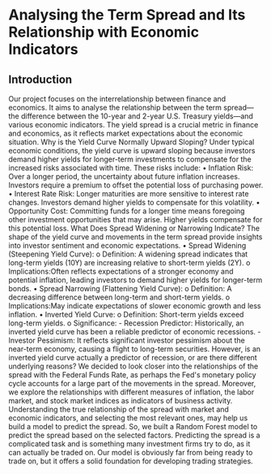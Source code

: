 # Analysing the Term Spread and Its Relationship with Economic Indicators

## Introduction 

Our project focuses on the interrelationship between finance and economics. It aims to analyse the relationship between the term spread—the difference between the 10-year and 2-year U.S. Treasury yields—and various economic indicators. The yield spread is a crucial metric in finance and economics, as it reflects market expectations about the economic situation.
Why is the Yield Curve Normally Upward Sloping?
Under typical economic conditions, the yield curve is upward sloping because investors demand higher yields for longer-term investments to compensate for the increased risks associated with time. These risks include:
  •	Inflation Risk: Over a longer period, the uncertainty about future inflation increases. Investors require a premium to offset the potential loss of purchasing power.
  •	Interest Rate Risk: Longer maturities are more sensitive to interest rate changes. Investors demand higher yields to compensate for this volatility.
  •	Opportunity Cost: Committing funds for a longer time means foregoing other investment opportunities that may arise. Higher yields compensate for this potential loss.
What Does Spread Widening or Narrowing Indicate?
The shape of the yield curve and movements in the term spread provide insights into investor sentiment and economic expectations.
  •	Spread Widening (Steepening Yield Curve):
    o	Definition: A widening spread indicates that long-term yields (10Y) are increasing relative to short-term yields (2Y).
    o	Implications:Often reflects expectations of a stronger economy and potential inflation, leading investors to demand higher yields for longer-term bonds.
  •	Spread Narrowing (Flattening Yield Curve):
    o	Definition: A decreasing difference between long-term and short-term yields.
    o	Implications:May indicate expectations of slower economic growth and less inflation.
•	Inverted Yield Curve:
  o	Definition: Short-term yields exceed long-term yields.
  o	Significance:
    - Recession Predictor: Historically, an inverted yield curve has been a reliable predictor of economic recessions.
    - Investor Pessimism: It reflects significant investor pessimism about the near-term economy, causing a flight to long-term securities.
However, is an inverted yield curve actually a predictor of recession, or are there different underlying reasons?
We decided to look closer into the relationships of the spread with the Federal Funds Rate, as perhaps the Fed's monetary policy cycle accounts for a large part of the movements in the spread. Moreover, we explore the relationships with different measures of inflation, the labor market, and stock market indices as indicators of business activity.
Understanding the true relationship of the spread with market and economic indicators, and selecting the most relevant ones, may help us build a model to predict the spread. So, we built a Random Forest model to predict the spread based on the selected factors.
Predicting the spread is a complicated task and is something many investment firms try to do, as it can actually be traded on. Our model is obviously far from being ready to trade on, but it offers a solid foundation for developing trading strategies.




